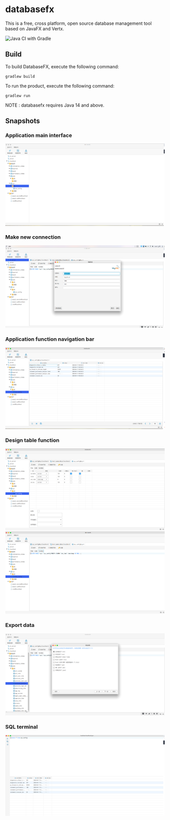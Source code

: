 # databasefx

This is a free, cross platform, open source database management tool based on JavaFX and Vertx.

![Java CI with Gradle](https://github.com/databasefx/databasefx/workflows/Java%20CI%20with%20Gradle/badge.svg)

## Build
To build DatabaseFX, execute the following command:
```
gradlew build
```
To run the product, execute the following command:
```
gradlew run
```
NOTE : databasefx requires Java 14 and above.

## Snapshots
### Application main interface
![Travis CI](./SNAPSHOTS/a.png)
### Make new connection
![Travis CI](./SNAPSHOTS/e.png)
### Application function navigation bar
![Travis CI](./SNAPSHOTS/b.png)
### Design table function
![Travis CI](./SNAPSHOTS/c.png)
![Travis CI](./SNAPSHOTS/d.png)
### Export data
![Travis CI](./SNAPSHOTS/f.png)
### SQL terminal
![Travis CI](./SNAPSHOTS/g.png)


